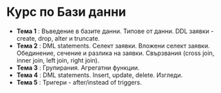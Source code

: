 # Курс по Бази данни

- **Тема 1** : Въведение в базите данни. Типове от данни. DDL заявки - create, drop, alter и truncate.  
- **Тема 2** : DML statements. Селект заявки. Вложени селект заявки. Обединение, сечение и разлика на заявки. Свързвания (cross join, inner join, left join, right join).
- **Тема 3** : Групирания. Агрегатни функции.  
- **Тема 4** : DML statements. Insert, update, delete. Изгледи.  
- **Тема 5** : Тригери - after/instead of triggers.  
